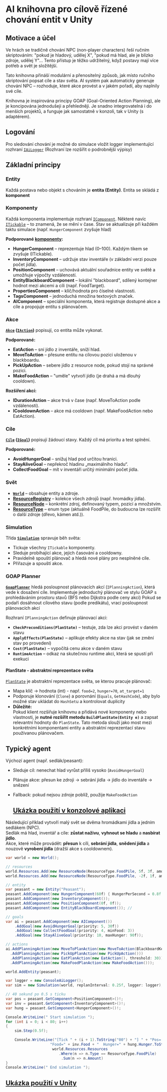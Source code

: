 # AI knihovna pro cílově řízené chování entit v Unity

## Motivace a účel

Ve hrách se tradičně chování NPC (non-player characters) řeší ručním skriptováním: "pokud je hladový, udělej X", "pokud má hlad, ale je blízko zdroje, udělej Y"… Tento přístup je těžko udržitelný, když postavy mají více potřeb a svět je složitější.

Tato knihovna přináší modulární a přenositelný způsob, jak místo ručního skriptování popsat cíle a stav světa. AI systém pak automaticky generuje chování NPC – rozhoduje, které akce provést a v jakém pořadí, aby naplnily své cíle.

Knihovna je inspirována principy GOAP (Goal-Oriented Action Planning), ale je koncipována jednodušeji a přehledněji. Je snadno integrovatelná i do menších projektů, a funguje jak samostatně v konzoli, tak v Unity (s adaptérem).

## Logování

Pro sledování chování je možné do simulace vložit logger implementující rozhraní [`IAiLogger`](src/GoalAI.Core/Diagnostics/IAiLogger.cs)
(Rozhraní lze rozšířit o podrobnější výpisy)

## Základní principy

### Entity

Každá postava nebo objekt s chováním je **entita (Entity)**.
Entita se skládá z **komponent**

### Komponenty

Každá komponenta implementuje rozhraní [`IComponent`](src/GoalAI.Core/IComponent.cs). Některé navíc [`ITickable`](src/GoalAI.Core/ITickable.cs) – to znamená, že se mění v čase. Stav se aktualizuje při každém taktu simulace (např. `HungerComponent` zvyšuje hlad)

**Podporované [komponenty](src/GoalAI.Core/Components):**

- **HungerComponent** – reprezentuje hlad (0–100). Každým tikem se zvyšuje (ITickable).
- **InventoryComponent** – udržuje stav inventáře (v základní verzi pouze počet jídla).
- **PositionComponent** – uchovává aktuální souřadnice entity ve světě a umožňuje výpočty vzdáleností.
- **EntityBlackboardComponent** – lokální "blackboard", sdílený kontejner hodnot mezi akcemi a cíli (např. FoodTarget).
- **PropertiesComponent** – klíč/hodnota pro číselné vlastnosti.
- **TagsComponent** – jednoduchá množina textových značek.
- **AIComponent** – speciální komponenta, která registruje dostupné akce a cíle a propojuje entitu s plánovačem.

### Akce

**[`Akce`](src/GoalAI.Core/Actions) ([`IAction`](src/GoalAI.Core/IAction.cs))** popisují, co entita může vykonat.

**Podporované:**

- **EatAction** – sní jídlo z inventáře, sníží hlad.
- **MoveToAction** – přesune entitu na cílovou pozici uloženou v blackboardu.
- **PickUpAction** – sebere jídlo z resource node, pokud stojí na správné pozici.
- **MakeFoodAction** – "uměle" vytvoří jídlo (je drahá a má dlouhý cooldown).

**Rozšíření akcí:**

- **IDurationAction** – akce trvá v čase (např. MoveToAction podle vzdálenosti).
- **ICooldownAction** – akce má cooldown (např. MakeFoodAction nebo EatAction).

### Cíle

**[`Cíle`](src/GoalAI.Core/Goals) ([`IGoal`](src/GoalAI.Core/IGoal.cs))** popisují žádoucí stavy.
Každý cíl má prioritu a test splnění.

**Podporované:**

- **AvoidHungerGoal** – snižuj hlad pod určitou hranici.
- **StayAliveGoal** – nepřekroč hladinu „maximálního hladu“.
- **CollectFoodGoal** – mít v inventáři určitý minimální počet jídla.

### Svět

- **[`World`](src/GoalAI.Core/World.cs)** – obsahuje entity a zdroje.
- **[ResourceRegistry](src/GoalAI.Core/Resources)** – kolekce všech zdrojů (např. hromádky jídla).
- **[ResourceNode](src/GoalAI.Core/Resources)** – konkrétní zdroj, definovaný typem, pozicí a množstvím.
- **[ResourceType](src/GoalAI.Core/Resources)** – enum type (aktuálně FoodPile, do budoucna lze rozšířit o další zdroje (dřevo, kámen atd.)).

 ### Simulation

Třída **[`Simulation`](src/GoalAI.Core/Simulation.cs)** spravuje běh světa:

- Tickuje všechny `ITickable` komponenty.
- Sleduje probíhající akce, jejich časování a cooldowny.
- Pravidelně spouští plánovač a hledá nové plány pro nesplněné cíle.
- Přiřazuje a spouští akce.

### GOAP Planner

**[`GoapPlanner`](src/GoalAI.Core/Planning/GoapPlanner.cs)** hledá posloupnost plánovacích akcí (`IPlanningAction`), která vede k dosažení cíle. Implementuje jednoduchý plánovač ve stylu GOAP s prohledáváním prostoru stavů (BFS nebo Dijkstra podle ceny akcí)
 Pokud se podaří dosáhnout cílového stavu (podle predikátu), vrací posloupnost plánovacích akcí
 
Rozhraní `IPlanningAction` definuje plánovací akci:

- **`CheckPreconditions(PlanState)`** – testuje, zda lze akci provést v daném stavu
- **`ApplyEffects(PlanState)`** – aplikuje efekty akce na stav (jak se změní stav po provedení)
- **`Cost(PlanState)`** – vypočítá cenu akce v daném stavu
- **`RuntimeAction`** – odkaz na skutečnou runtime akci, která se spustí při exekuci

#### PlanState - abstraktní reprezentace světa

[`PlanState`](src/GoalAI.Core/Planning/PlanState.cs) je abstraktní reprezentace světa, se kterou pracuje plánovač:

- Mapa klíč → hodnota (int) - např. `food=2`, `hunger=70`, `at_target=1`
-  Podporuje klonování (`Clone`) a porovnání (`Equals`, `GetHashCode`), aby bylo možné stav ukládat do `HashSet`u a kontrolovat duplicity
-  **Důležité:**  
Pokud klient rozšiřuje knihovnu a přidává nové komponenty nebo vlastnosti, je **nutné rozšířit metodu `BuildPlanState(Entity e)`** a zapsat relevantní hodnoty do `PlanState`. Tato metoda slouží jako most mezi konkrétními komponentami entity a abstraktní reprezentací stavu používanou plánovačem.

## Typický agent

Výchozí agent (např. sedlák/peasant):

- Sleduje cíl: nenechat hlad vyrůst příliš vysoko (`AvoidHungerGoal`)
- Plánuje akce: přesun ke zdroji → sebrání jídla → jídlo do inventáře → snězení
- Fallback: pokud nejsou zdroje poblíž, použije `MakeFoodAction`

  ## [Ukázka použití v konzolové aplikaci](src/samples/Console/program.cs)

Následující příklad vytvoří malý svět se dvěma hromádkami jídla a jedním sedlákem (NPC).  
Sedlák má hlad, inventář a cíle: **zůstat naživu**, **vyhnout se hladu** a **nasbírat jídlo**.  
Akce, které může provádět: **přesun** k cíli, **sebrání jídla**, **snědení jídla** a nouzově **vyrobení jídla** (dražší akce s cooldownem).

```csharp
var world = new World();

// resources
world.Resources.Add(new ResourceNode(ResourceType.FoodPile, 5f, 3f, amount: 5));
world.Resources.Add(new ResourceNode(ResourceType.FoodPile, -2f, 1f, amount: 2));

// entity
var peasant = new Entity("Peasant");
peasant.AddComponent(new HungerComponent(60f) { HungerPerSecond = 0.8f });
peasant.AddComponent(new InventoryComponent());
peasant.AddComponent(new PositionComponent(0f, 0f));
peasant.AddComponent(new EntityBlackBoardComponent()); // 

// goals
var ai = peasant.AddComponent(new AIComponent())                        
    .AddGoal(new AvoidHungerGoal(priority: 5, 30f))
    .AddGoal(new CollectFoodGoal(priority: 4, minFood: 3))
    .AddGoal(new StayAliveGoal(priority: 10, maxHunger: 90f));

// actions
ai.AddPlanningAction(new MoveToPlanAction(new MoveToAction(BlackboardKey.TargetFood), speed: 2f))
  .AddPlanningAction(new PickUpPlanAction(new PickUpAction()))
  .AddPlanningAction(new EatPlanAction(new EatAction(), threshold: 30))
  .AddPlanningAction(new MakeFoodPlanAction(new MakeFoodAction()));

world.AddEntity(peasant);

var logger = new ConsoleAiLogger();
var sim = new Simulation(world, replanInterval: 0.25f, logger: logger);

// 40 sekund po 0.5 s ticku 
var pos = peasant.GetComponent<PositionComponent>()!;
var inv = peasant.GetComponent<InventoryComponent>()!;
var hung = peasant.GetComponent<HungerComponent>()!;

Console.WriteLine(" Start simulation ");
for (int i = 0; i < 80; i++)
{
    sim.Step(0.5f);

    Console.WriteLine("[Tick " + (i + 1).ToString("00") + "] " + "Pos=(" + pos.X.ToString("0.0") + "," + pos.Y.ToString("0.0") + ")  " +
                    "Food=" + inv.Food + "  Hunger=" + hung.Hunger.ToString("0") + "  " + "WorldFood=" + 
                     world.Resources.Resources
                        .Where(n => n.Type == ResourceType.FoodPile)
                         .Sum(n => n.Amount)
}
Console.WriteLine(" End simulation ");
```

 ## [Ukázka použití v Unity](src/samples/Unity)
